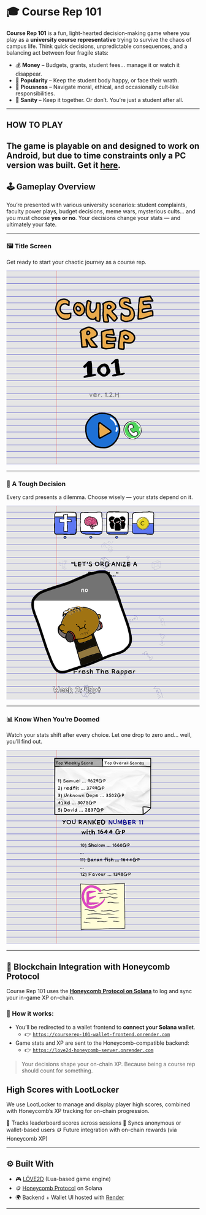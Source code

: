 # 🎓 Course Rep 101

**Course Rep 101** is a fun, light-hearted decision-making game where you play as a **university course representative** trying to survive the chaos of campus life. Think quick decisions, unpredictable consequences, and a balancing act between four fragile stats:

- 💰 **Money** – Budgets, grants, student fees... manage it or watch it disappear.
- 🌟 **Popularity** – Keep the student body happy, or face their wrath.
- 🙏 **Piousness** – Navigate moral, ethical, and occasionally cult-like responsibilities.
- 🧠 **Sanity** – Keep it together. Or don’t. You’re just a student after all.

---


## HOW TO PLAY
The game is playable on and designed to work on Android, but due to time constraints only a PC version was built.
Get it [here](https://hmmmgames.itch.io/course-rep-101-h).
---

## 🕹 Gameplay Overview

You’re presented with various university scenarios: student complaints, faculty power plays, budget decisions, meme wars, mysterious cults... and you must choose **yes or no**. Your decisions change your stats — and ultimately your fate.

---

### 🖼 Title Screen  
Get ready to start your chaotic journey as a course rep.

![Title Screen](assets/title_screen.png)

---

### 🧠 A Tough Decision  
Every card presents a dilemma. Choose wisely — your stats depend on it.

![Decision Screen](assets/decision_screen.png)

---

### 📊 Know When You’re Doomed  
Watch your stats shift after every choice. Let one drop to zero and... well, you’ll find out.

![Stats View](assets/stats_screen.png)

---

## 🧬 Blockchain Integration with Honeycomb Protocol

Course Rep 101 uses the **[Honeycomb Protocol on Solana](https://docs.honeycombprotocol.com/)** to log and sync your in-game XP on-chain.

### 🔗 How it works:
- You’ll be redirected to a wallet frontend to **connect your Solana wallet**.
  - 👉 [`https://courserep-101-wallet-frontend.onrender.com`](https://courserep-101-wallet-frontend.onrender.com)
- Game stats and XP are sent to the Honeycomb-compatible backend:
  - 👉 [`https://love2d-honeycomb-server.onrender.com`](https://love2d-honeycomb-server.onrender.com/heealth)

> Your decisions shape your on-chain XP. Because being a course rep should count for something.

## High Scores with LootLocker
We use LootLocker to manage and display player high scores, combined with Honeycomb’s XP tracking for on-chain progression.

🎯 Tracks leaderboard scores across sessions
🔐 Syncs anonymous or wallet-based users
🪙 Future integration with on-chain rewards (via Honeycomb XP)


---

## ⚙️ Built With

- 🎮 [LÖVE2D](https://love2d.org/) (Lua-based game engine)
- 🪙 [Honeycomb Protocol](https://docs.honeycombprotocol.com/) on Solana
- 🌍 Backend + Wallet UI hosted with [Render](https://render.com/)

---

